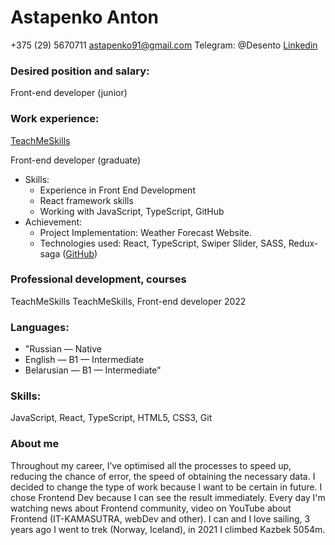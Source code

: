 # Astapenko Anton

+375 (29) 5670711
astapenko91@gmail.com
Telegram: @Desento
[Linkedin](https://www.linkedin.com/in/astapenko-anton-2abb8520a/)

### Desired position and salary:
Front-end developer (junior)

### Work experience: 
[TeachMeSkills](https://teachmeskills.by/)

Front-end developer (graduate)

* Skills: 
  * Experience in Front End Development 
  * React framework skills
  * Working with JavaScript, TypeScript, GitHub 
* Achievement: 
  * Project Implementation: Weather Forecast Website. 
  * Technologies used: React, TypeScript, Swiper Slider, SASS, Redux-saga ([GitHub]("My-weather-app"))

### Professional development, courses
TeachMeSkills
TeachMeSkills, Front-end developer
2022

### Languages:
* "Russian — Native
* English — B1 — Intermediate
* Belarusian — B1 — Intermediate"

### Skills:
JavaScript, React, TypeScript, HTML5, CSS3, Git 

### About me
Throughout my career, I’ve optimised all the processes to speed up, reducing the chance of error, the speed of obtaining the necessary data. I decided to change the type of work because I want to be certain in future. I chose Frontend Dev because I can see the result immediately. Every day I'm watching news about Frontend community, video on YouTube about Frontend (IT-KAMASUTRA, webDev and other). I can and I love sailing, 3 years ago I went to trek (Norway, Iceland), in 2021 I climbed Kazbek 5054m.
